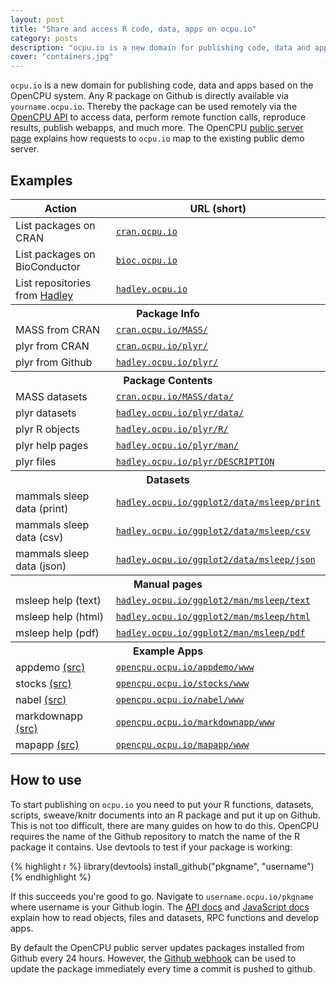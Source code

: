 ```yaml
---
layout: post
title: "Share and access R code, data, apps on ocpu.io"
category: posts
description: "ocpu.io is a new domain for publishing code, data and applications based on the OpenCPU system. Any R package/app on Github is directly available from yourname.ocpu.io."
cover: "containers.jpg"
---
```


<code>ocpu.io</code> is a new domain for publishing code, data and apps based on the OpenCPU system. Any R package on Github is directly available via <code>yourname.ocpu.io</code>. Thereby the package can be used remotely via the <a href="../../api.html">OpenCPU API</a> to access data, perform remote function calls, reproduce results, publish webapps, and much more. The OpenCPU <a href="../../demo.html">public server page</a> explains how requests to <code>ocpu.io</code> map to the existing public demo server.

## Examples

<table class="table table-hover table-bordered">
  <thead>
    <tr>
      <th>Action</th>
      <th>URL (short)</th>
    </tr>
  </thead>
  <tbody>      
    <tr>
      <td>List packages on CRAN</td>
      <td><a href="https://cran.ocpu.io"><code>cran.ocpu.io</code></a></td>
    </tr>
    <tr>
      <td>List packages on BioConductor</td>
      <td><a href="https://bioc.ocpu.io"><code>bioc.ocpu.io</code></a></td>
    </tr>
    <tr>
      <td>List repositories from <a href="http://github.com/hadley">Hadley</a></td>
      <td><a href="https://hadley.ocpu.io"><code>hadley.ocpu.io</code></a></td>
    </tr>   
    <tr><th colspan="3" class="text-center">Package Info</th></tr>    
    <tr>
      <td>MASS from CRAN</td>
      <td><a href="https://cran.ocpu.io/MASS/"><code>cran.ocpu.io/MASS/</code></a></td>
    </tr>
    <tr>
      <td>plyr from CRAN</td>
      <td><a href="https://cran.ocpu.io/plyr/"><code>cran.ocpu.io/plyr/</code></a></td>
    </tr> 
    <tr>
      <td>plyr from Github</td>
      <td><a href="https://hadley.ocpu.io/plyr/"><code>hadley.ocpu.io/plyr/</code></a></td>
    </tr>
    <tr><th colspan="3" class="text-center">Package Contents</th></tr>
    <tr>
      <td>MASS datasets</td>
      <td><a href="https://cran.ocpu.io/MASS/data/"><code>cran.ocpu.io/MASS/data/</code></a></td>
    </tr>
    <tr>
      <td>plyr datasets</td>
      <td><a href="https://hadley.ocpu.io/plyr/data/"><code>hadley.ocpu.io/plyr/data/</code></a></td>
    </tr> 
    <tr>
      <td>plyr R objects</td>
      <td><a href="https://hadley.ocpu.io/plyr/R/"><code>hadley.ocpu.io/plyr/R/</code></a></td>
    </tr>
    <tr>
      <td>plyr help pages</td>
      <td><a href="https://hadley.ocpu.io/plyr/man/"><code>hadley.ocpu.io/plyr/man/</code></a></td>
    </tr>   
    <tr>
      <td>plyr files</td>
      <td><a href="https://hadley.ocpu.io/plyr/DESCRIPTION"><code>hadley.ocpu.io/plyr/DESCRIPTION</code></a></td>
    </tr>
    <tr><th colspan="3" class="text-center">Datasets</th></tr>  
    <tr>
      <td>mammals sleep data (print)</td>
      <td><a href="https://hadley.ocpu.io/ggplot2/data/msleep/print"><code>hadley.ocpu.io/ggplot2/data/msleep/print</code></a></td>
    </tr>
    <tr>
      <td>mammals sleep data (csv)</td>
      <td><a href="https://hadley.ocpu.io/ggplot2/data/msleep/csv"><code>hadley.ocpu.io/ggplot2/data/msleep/csv</code></a></td>
    </tr>
    <tr>
      <td>mammals sleep data (json)</td>
      <td><a href="https://hadley.ocpu.io/ggplot2/data/msleep/json"><code>hadley.ocpu.io/ggplot2/data/msleep/json</code></a></td>
    </tr>
    <tr><th colspan="3" class="text-center">Manual pages</th></tr>  
    <tr>
      <td>msleep help (text) </td>
      <td><a href="https://hadley.ocpu.io/ggplot2/man/msleep/text"><code>hadley.ocpu.io/ggplot2/man/msleep/text</code></a></td>
    </tr>
    <tr>
      <td>msleep help (html) </td>
      <td><a href="https://hadley.ocpu.io/ggplot2/man/msleep/html"><code>hadley.ocpu.io/ggplot2/man/msleep/html</code></a></td>
    </tr>
    <tr>
      <td>msleep help (pdf) </td>
      <td><a href="https://hadley.ocpu.io/ggplot2/man/msleep/pdf"><code>hadley.ocpu.io/ggplot2/man/msleep/pdf</code></a></td>
    </tr>
    <tr><th colspan="3" class="text-center">Example Apps</th></tr>  
    <tr>
      <td>appdemo <a href="http://github.com/opencpu/appdemo">(src)</a></td>
      <td><a href="https://opencpu.ocpu.io/appdemo/www"><code>opencpu.ocpu.io/appdemo/www</code></a></td>
    </tr>
    <tr>
      <td>stocks <a href="http://github.com/opencpu/stocks">(src)</a></td>
      <td><a href="https://opencpu.ocpu.io/stocks/www"><code>opencpu.ocpu.io/stocks/www</code></a></td>
    </tr>
    <tr>
      <td>nabel <a href="http://github.com/opencpu/nabel">(src)</a></td>
      <td><a href="https://opencpu.ocpu.io/nabel/www"><code>opencpu.ocpu.io/nabel/www</code></a></td>
    </tr>
    <tr>
      <td>markdownapp <a href="http://github.com/opencpu/markdownapp">(src)</a></td>
      <td><a href="https://opencpu.ocpu.io/markdownapp/www"><code>opencpu.ocpu.io/markdownapp/www</code></a></td>
    </tr>
    <tr>
      <td>mapapp <a href="http://github.com/opencpu/mapapp">(src)</a></td>
      <td><a href="https://opencpu.ocpu.io/mapapp/www"><code>opencpu.ocpu.io/mapapp/www</code></a></td>
    </tr>     
  </tbody>
</table>

## How to use

To start publishing on <code>ocpu.io</code> you need to put your R functions, datasets, scripts, sweave/knitr documents into an R package and put it up on Github. This is not too difficult, there are many guides on how to do this. OpenCPU requires the name of the Github repository to match the name of the R package it contains. Use devtools to test if your package is working:

{% highlight r %}
library(devtools)
install_github("pkgname", "username")
{% endhighlight %}

If this succeeds you're good to go. Navigate to <code>username.ocpu.io/pkgname</code> where username is your Github login. The <a href="../../api.html">API docs</a> and <a href="../../jslib.html">JavaScript docs</a> explain how to read objects, files and datasets, RPC functions and develop apps.

By default the OpenCPU public server updates packages installed from Github every 24 hours. However, the <a href="../../api.html#api-ci">Github webhook</a> can be used to update the package immediately every time a commit is pushed to github.

